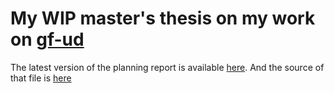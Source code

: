 # My WIP master's thesis on my work on [gf-ud](https://github.com/GrammaticalFramework/gf-ud)

The latest version of the planning report is available [here](https://anka-213.github.io/gf-ud-exjobb/planeringsrapport.pdf).
And the source of that file is [here](planeringsrapport/main.tex)
